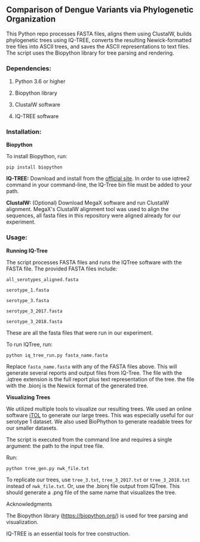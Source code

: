## Comparison of Dengue Variants via Phylogenetic Organization

This Python repo processes FASTA files, aligns them using ClustalW, builds phylogenetic trees using IQ-TREE, converts the resulting Newick-formatted tree files into ASCII trees, and saves the ASCII representations to text files. The script uses the Biopython library for tree parsing and rendering.




### Dependencies:

1. Python 3.6 or higher

2. Biopython library

3. ClustalW software

4. IQ-TREE software



   


### Installation:

**Biopython**

  To install Biopython, run:

    pip install biopython

**IQ-TREE:**
  Download and install from the [official site](http://www.iqtree.org/). In order to use iqtree2 command in your command-line, the IQ-Tree bin file must be added to your path.
  
**ClustalW:** (Optional) 
  Download MegaX software and run ClustalW alignment. MegaX's ClustalW alignment tool was used to align the sequences, all fasta files in this repository were aligned  already for our experiment. 
  


### Usage:

**Running IQ-Tree**

  The script processes FASTA files and runs the IQTree software with the FASTA file. The provided FASTA files include:

    all_serotypes_aligned.fasta

    serotype_1.fasta
  
    serotype_3.fasta
  
    serotype_3_2017.fasta
  
    serotype_3_2018.fasta

  These are all the fasta files that were run in our experiment.

  To run IQTree, run:

    python iq_tree_run.py fasta_name.fasta


  Replace `fasta_name.fasta` with any of the FASTA files above. This will generate several reports and output files from IQ-Tree. The file with the .iqtree extension is the full report plus text representation of the tree. the file with the .bionj is the Newick format of the generated tree.

**Visualizing Trees**

  We utilized multiple tools to visualize our resulting trees. We used an online software [iTOL](https://itol.embl.de/upload.cgi) to generate our large trees. This was especially useful for our serotype 1 dataset. We also used BioPhython to generate readable trees for our smaller datasets.

  The script is executed from the command line and requires a single argument: the path to the input tree file.
  
  Run:

    python tree_gen.py nwk_file.txt



  To replicate our trees, use `tree_3.txt`, `tree_3_2017.txt` or `tree_3_2018.txt` instead of `nwk_file.txt`. Or, use the .bionj file output from IQTree. This should generate a .png file of the same name that visualizes the tree.



Acknowledgments

  The Biopython library (https://biopython.org/) is used for tree parsing and visualization.
  
  IQ-TREE is an essential tools for tree construction.


